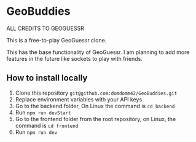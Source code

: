 # GeoBuddies

ALL CREDITS TO GEOGUESSR

This is a free-to-play GeoGuessr clone.

This has the base functionality of GeoGuessr. I am planning to add more features in the future like sockets to play with friends.

## How to install locally

1. Clone this repository `git@github.com:domdomm42/GeoBuddies.git`
2. Replace environment variables with your API keys
3. Go to the backend folder, On Linux the command is `cd backend`
4. Run `npm run devStart`
5. Go to the frontend folder from the root repository, on Linux, the command is `cd frontend`
6. Run `npm run dev`
